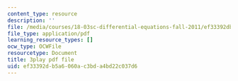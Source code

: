 ```yaml
---
content_type: resource
description: ''
file: /media/courses/18-03sc-differential-equations-fall-2011/ef33392db5a6060ac3bda4bd22c037d6_eyNm7XGJr4s.pdf
file_type: application/pdf
learning_resource_types: []
ocw_type: OCWFile
resourcetype: Document
title: 3play pdf file
uid: ef33392d-b5a6-060a-c3bd-a4bd22c037d6
---
```

